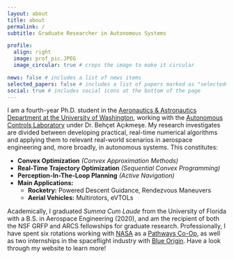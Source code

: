 ```yaml
---
layout: about
title: about
permalink: /
subtitle: Graduate Researcher in Autonomous Systems

profile:
  align: right
  image: prof_pic.JPEG
  image_circular: true # crops the image to make it circular

news: false # includes a list of news items
selected_papers: false # includes a list of papers marked as "selected={true}"
social: true # includes social icons at the bottom of the page
---
```


I am a fourth-year Ph.D. student in the [Aeronautics & Astronautics Department at the University of Washington](https://www.aa.washington.edu/), working with the [Autonomous Controls Laboratory](https://uwacl.com/) under Dr. Behçet Açıkmeşe. My research investigates are divided between developing practical, real-time numerical algorithms and applying them to relevant real-world scenarios in aerospace engineering and, more broadly, in autonomous systems. This constitutes:

* **Convex Optimization** *(Convex Approximation Methods)*
* **Real-Time Trajectory Optimization** *(Sequential Convex Programming)*
* **Perception-In-The-Loop Planning** *(Active Navigation)*
* **Main Applications:**
    * **Rocketry:** Powered Descent Guidance, Rendezvous Maneuvers
    * **Aerial Vehicles:** Multirotors, eVTOLs

Academically, I graduated *Summa Cum Laude* from the University of Florida with a B.S. in Aerospace Engineering (2020), and am the recipient of both the NSF GRFP and ARCS fellowships for graduate research. Professionally, I have spent six rotations working with [NASA](https://www.nasa.gov/) as a [Pathways Co-Op](https://www.nasa.gov/careers/pathways/), as well as two internships in the spaceflight industry with [Blue Origin](https://www.blueorigin.com/). Have a look through my website to learn more!